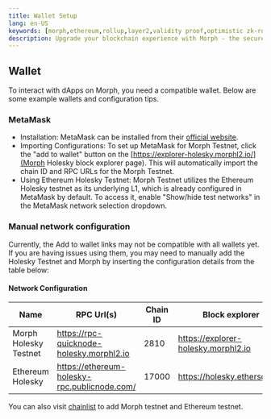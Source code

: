 ```yaml
---
title: Wallet Setup
lang: en-US
keywords: [morph,ethereum,rollup,layer2,validity proof,optimistic zk-rollup]
description: Upgrade your blockchain experience with Morph - the secure decentralized, cost0efficient, and high-performing optimistic zk-rollup solution. Try it now!
---
```


## Wallet

To interact with dApps on Morph, you need a compatible wallet. Below are some example wallets and configuration tips.

<!--
### Bitget Wallet

TBD
-->

### MetaMask


- Installation: MetaMask can be installed from their [official website](https://metamask.io/download/).
- Importing Configurations: To set up MetaMask for Morph Testnet, click the "add to wallet" button on the [https://explorer-holesky.morphl2.io/](Morph Holesky block explorer page). This will automatically import the chain ID and RPC URLs for the Morph Testnet.
- Using Ethereum Holesky Testnet: Morph Testnet utilizes the Ethereum Holesky testnet as its underlying L1, which is already configured in MetaMask by default. To access it, enable "Show/hide test networks" in the MetaMask network selection dropdown.



### Manual network configuration

Currently, the Add to wallet links may not be compatible with all wallets yet. If you are having issues using them, you may need to manually add the Holesky Testnet and Morph by inserting the configuration details from the table below:


#### Network Configuration


| Name                      | RPC Url(s)                            | Chain ID | Block explorer             | Symbol |
| -------- | -------------------------- | ------------- | ---------- | ------------------------------------ |
| Morph Holesky Testnet             | https://rpc-quicknode-holesky.morphl2.io       | 2810    | https://explorer-holesky.morphl2.io      | ETH      |
| Ethereum Holesky            | https://ethereum-holesky-rpc.publicnode.com/       | 17000    | https://holesky.etherscan.io      | ETH      |


You can also visit [chainlist](https://chainlist.org/?chain=11155111&search=morph&testnets=true) to add Morph testnet and Ethereum testnet.